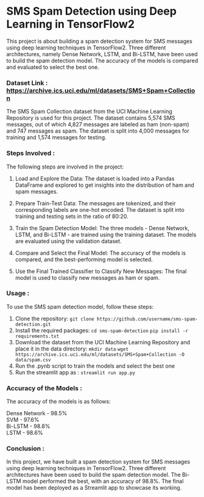 # SMS Spam Detection using Deep Learning in TensorFlow2

This project is about building a spam detection system for SMS messages using deep learning techniques in TensorFlow2. Three different architectures, namely Dense Network, LSTM, and Bi-LSTM, have been used to build the spam detection model. The accuracy of the models is compared and evaluated to select the best one.<br>
### Dataset Link : https://archive.ics.uci.edu/ml/datasets/SMS+Spam+Collection
The SMS Spam Collection dataset from the UCI Machine Learning Repository is used for this project. The dataset contains 5,574 SMS messages, out of which 4,827 messages are labeled as ham (non-spam) and 747 messages as spam. The dataset is split into 4,000 messages for training and 1,574 messages for testing.<br>
### Steps Involved :
The following steps are involved in the project:<br>

1. Load and Explore the Data: The dataset is loaded into a Pandas DataFrame and explored to get insights into the distribution of ham and spam messages.<br>

2. Prepare Train-Test Data: The messages are tokenized, and their corresponding labels are one-hot encoded. The dataset is split into training and testing sets in the ratio of 80:20.<br>

3. Train the Spam Detection Model: The three models - Dense Network, LSTM, and Bi-LSTM - are trained using the training dataset. The models are evaluated using the validation dataset.<br>

4. Compare and Select the Final Model: The accuracy of the models is compared, and the best-performing model is selected.<br>

5. Use the Final Trained Classifier to Classify New Messages: The final model is used to classify new messages as ham or spam.<br>
### Usage :
To use the SMS spam detection model, follow these steps:<br>

1. Clone the repository: `git clone https://github.com/username/sms-spam-detection.git` <br>
2. Install the required packages: `cd sms-spam-detection`
`pip install -r requirements.txt` <br>
3. Download the dataset from the UCI Machine Learning Repository and place it in the data directory: `mkdir data`
`wget https://archive.ics.uci.edu/ml/datasets/SMS+Spam+Collection -O data/spam.csv`<br>
4. Run the .pynb script to train the models and select the best one <br>
5. Run the streamlit app as :  `streamlit run app.py`<br>

### Accuracy of the Models :
The accuracy of the models is as follows: <br>

Dense Network - 98.5%<br>
SVM - 97.6%<br>
Bi-LSTM - 98.8%<br>
LSTM - 98.6%<br>

### Conclusion :
In this project, we have built a spam detection system for SMS messages using deep learning techniques in TensorFlow2. Three different architectures have been used to build the spam detection model. The Bi-LSTM model performed the best, with an accuracy of 98.8%. The final model has been deployed as a Streamlit app to showcase its working.

